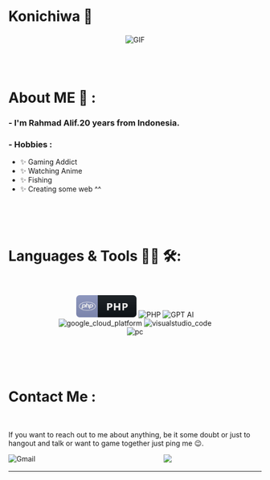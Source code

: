 # Konichiwa 👋

<div align="center">
<img hight="300" width="700" alt="GIF" align="center" src="https://dl.dropboxusercontent.com/scl/fi/9pa1n06s5dx12ft8commd/4fec926e1f797805d8674d5e2613485d.jpg?rlkey=rg61ewyh7nr9oem7ntso39sfy&st=58vtw70r&dl=0">
</div>

</br>
</br>
</br>


# About ME 💬 :

### - I'm Rahmad Alif.20 years from Indonesia.

<img hidden hight="300" width="500" alt="GIF" align="right" src="https://i.imgur.com/gyEwllh.gif">

### - Hobbies : 
- ✨ Gaming Addict
- ✨ Watching Anime
- ✨ Fishing
- ✨ Creating some web ^^

</br>
</br>
</br>



# Languages & Tools 👨‍💻 🛠:
</br>

<p align="center">

<!-- For more icons please follow  https://github.com/MikeCodesDotNET/ColoredBadges -->
<img src="https://raw.githubusercontent.com/MikeCodesDotNET/ColoredBadges/refs/heads/master/svg/dev/languages/php.svg" alt="php" width="120" hight="50">
<img src="https://github.com/Xx-Ashutosh-xX/Xx-Ashutosh-xX/blob/master/assets/icons/php.png" alt="PHP" width="90" hight="50">
<img src="https://github.com/Xx-Ashutosh-xX/Xx-Ashutosh-xX/blob/master/assets/icons/ai.png" alt="GPT AI" width="90" hight="50">
</br>
<img src="https://github.com/Xx-Ashutosh-xX/Xx-Ashutosh-xX/blob/master/assets/icons/google_cloud_platform.png" alt="google_cloud_platform" width="270" hight="50">
<img src="https://github.com/Xx-Ashutosh-xX/Xx-Ashutosh-xX/blob/master/assets/icons/visualstudio_code.png" alt="visualstudio_code" width="240" hight="50">
</br>
<img src="https://github.com/Xx-Ashutosh-xX/Xx-Ashutosh-xX/blob/master/assets/icons/pc.png" alt="pc" width="100" hight="50">
</p>
</br>
</br>
</br>



# Contact Me :

<p>
 </br>


If you want to reach out to me about anything, be it some doubt or just to hangout and talk or want to game together just ping me 😉.

<a href="mailto:alifarsum05@gmail.com">
 <img align="left" alt="Gmail" width="130" hight="100" src="https://github.com/Xx-Ashutosh-xX/Xx-Ashutosh-xX/blob/master/assets/icons/gmail.png" />
</a>




<p align="center" >  
  <a href="https://github.com/alifarsum/github-readme-stats"> 
<img  src="https://github-readme-stats.vercel.app/api?username=alifarsum&&show_icons=true&theme=radical"/>
  </a>
  </p>

*************
